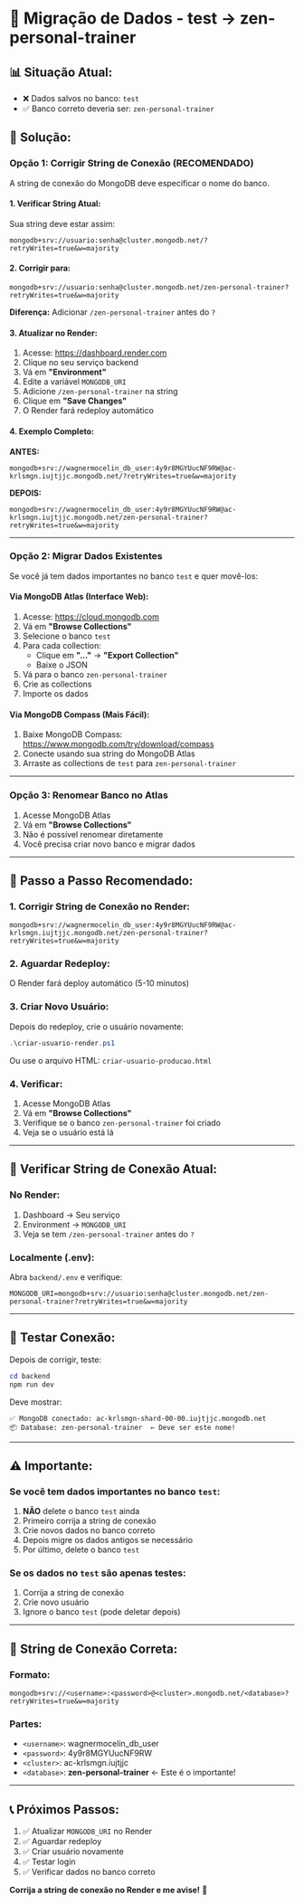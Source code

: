 # 🔄 Migração de Dados - test → zen-personal-trainer

## 📊 Situação Atual:

- ❌ Dados salvos no banco: `test`
- ✅ Banco correto deveria ser: `zen-personal-trainer`

## 🎯 Solução:

### **Opção 1: Corrigir String de Conexão (RECOMENDADO)**

A string de conexão do MongoDB deve especificar o nome do banco.

#### **1. Verificar String Atual:**

Sua string deve estar assim:
```
mongodb+srv://usuario:senha@cluster.mongodb.net/?retryWrites=true&w=majority
```

#### **2. Corrigir para:**

```
mongodb+srv://usuario:senha@cluster.mongodb.net/zen-personal-trainer?retryWrites=true&w=majority
```

**Diferença:** Adicionar `/zen-personal-trainer` antes do `?`

#### **3. Atualizar no Render:**

1. Acesse: https://dashboard.render.com
2. Clique no seu serviço backend
3. Vá em **"Environment"**
4. Edite a variável `MONGODB_URI`
5. Adicione `/zen-personal-trainer` na string
6. Clique em **"Save Changes"**
7. O Render fará redeploy automático

#### **4. Exemplo Completo:**

**ANTES:**
```
mongodb+srv://wagnermocelin_db_user:4y9r8MGYUucNF9RW@ac-krlsmgn.iujtjjc.mongodb.net/?retryWrites=true&w=majority
```

**DEPOIS:**
```
mongodb+srv://wagnermocelin_db_user:4y9r8MGYUucNF9RW@ac-krlsmgn.iujtjjc.mongodb.net/zen-personal-trainer?retryWrites=true&w=majority
```

---

### **Opção 2: Migrar Dados Existentes**

Se você já tem dados importantes no banco `test` e quer movê-los:

#### **Via MongoDB Atlas (Interface Web):**

1. Acesse: https://cloud.mongodb.com
2. Vá em **"Browse Collections"**
3. Selecione o banco `test`
4. Para cada collection:
   - Clique em **"..."** → **"Export Collection"**
   - Baixe o JSON
5. Vá para o banco `zen-personal-trainer`
6. Crie as collections
7. Importe os dados

#### **Via MongoDB Compass (Mais Fácil):**

1. Baixe MongoDB Compass: https://www.mongodb.com/try/download/compass
2. Conecte usando sua string do MongoDB Atlas
3. Arraste as collections de `test` para `zen-personal-trainer`

---

### **Opção 3: Renomear Banco no Atlas**

1. Acesse MongoDB Atlas
2. Vá em **"Browse Collections"**
3. Não é possível renomear diretamente
4. Você precisa criar novo banco e migrar dados

---

## 🚀 Passo a Passo Recomendado:

### **1. Corrigir String de Conexão no Render:**

```
mongodb+srv://wagnermocelin_db_user:4y9r8MGYUucNF9RW@ac-krlsmgn.iujtjjc.mongodb.net/zen-personal-trainer?retryWrites=true&w=majority
```

### **2. Aguardar Redeploy:**

O Render fará deploy automático (5-10 minutos)

### **3. Criar Novo Usuário:**

Depois do redeploy, crie o usuário novamente:

```powershell
.\criar-usuario-render.ps1
```

Ou use o arquivo HTML: `criar-usuario-producao.html`

### **4. Verificar:**

1. Acesse MongoDB Atlas
2. Vá em **"Browse Collections"**
3. Verifique se o banco `zen-personal-trainer` foi criado
4. Veja se o usuário está lá

---

## 📝 Verificar String de Conexão Atual:

### **No Render:**

1. Dashboard → Seu serviço
2. Environment → `MONGODB_URI`
3. Veja se tem `/zen-personal-trainer` antes do `?`

### **Localmente (.env):**

Abra `backend/.env` e verifique:

```env
MONGODB_URI=mongodb+srv://usuario:senha@cluster.mongodb.net/zen-personal-trainer?retryWrites=true&w=majority
```

---

## 🧪 Testar Conexão:

Depois de corrigir, teste:

```powershell
cd backend
npm run dev
```

Deve mostrar:
```
✅ MongoDB conectado: ac-krlsmgn-shard-00-00.iujtjjc.mongodb.net
📦 Database: zen-personal-trainer  ← Deve ser este nome!
```

---

## ⚠️ Importante:

### **Se você tem dados importantes no banco `test`:**

1. **NÃO** delete o banco `test` ainda
2. Primeiro corrija a string de conexão
3. Crie novos dados no banco correto
4. Depois migre os dados antigos se necessário
5. Por último, delete o banco `test`

### **Se os dados no `test` são apenas testes:**

1. Corrija a string de conexão
2. Crie novo usuário
3. Ignore o banco `test` (pode deletar depois)

---

## 🔧 String de Conexão Correta:

### **Formato:**
```
mongodb+srv://<username>:<password>@<cluster>.mongodb.net/<database>?retryWrites=true&w=majority
```

### **Partes:**
- `<username>`: wagnermocelin_db_user
- `<password>`: 4y9r8MGYUucNF9RW
- `<cluster>`: ac-krlsmgn.iujtjjc
- `<database>`: **zen-personal-trainer** ← Este é o importante!

---

## 📞 Próximos Passos:

1. ✅ Atualizar `MONGODB_URI` no Render
2. ✅ Aguardar redeploy
3. ✅ Criar usuário novamente
4. ✅ Testar login
5. ✅ Verificar dados no banco correto

**Corrija a string de conexão no Render e me avise!** 🚀
